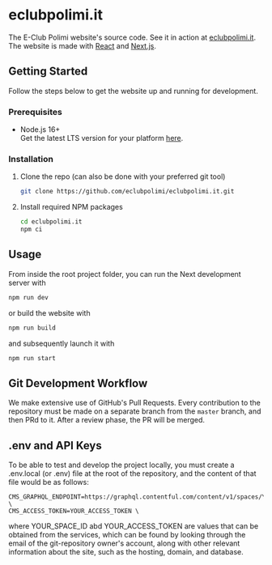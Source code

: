 # eclubpolimi.it

The E-Club Polimi website's source code. See it in action at [eclubpolimi.it](https://www.eclubpolimi.it/).
The website is made with [React](https://reactjs.org/) and [Next.js](https://nextjs.org/).

## Getting Started

Follow the steps below to get the website up and running for development.

### Prerequisites

- Node.js 16+  
  Get the latest LTS version for your platform [here](https://nodejs.org/it/download/).

### Installation

1. Clone the repo (can also be done with your preferred git tool)
   ```sh
   git clone https://github.com/eclubpolimi/eclubpolimi.it.git
   ```
2. Install required NPM packages
   ```sh
   cd eclubpolimi.it
   npm ci
   ```

## Usage

From inside the root project folder, you can run the Next development server with

```sh
npm run dev
```

or build the website with

```sh
npm run build
```

and subsequently launch it with

```sh
npm run start
```

## Git Development Workflow

We make extensive use of GitHub's Pull Requests. Every contribution to the repository must be made on a separate branch
from the `master` branch, and then PRd to it. After a review phase, the PR will be merged.

## .env and API Keys

To be able to test and develop the project locally, you must create a .env.local (or .env) file at the root of the repository, and the content of that file would be as follows:

```
CMS_GRAPHQL_ENDPOINT=https://graphql.contentful.com/content/v1/spaces/YOUR_SPACE_ID \
CMS_ACCESS_TOKEN=YOUR_ACCESS_TOKEN \
```

where YOUR_SPACE_ID abd YOUR_ACCESS_TOKEN are values that can be obtained from the services, which can be found by looking through the email of the git-repository owner's account, along with other relevant information about the site, such as the hosting, domain, and database.
